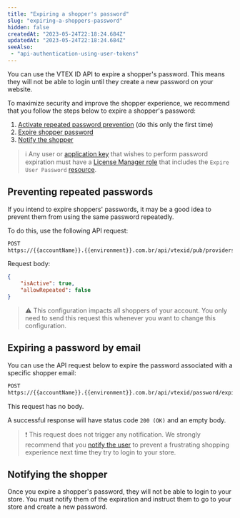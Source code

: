 ```yaml
---
title: "Expiring a shopper's password"
slug: "expiring-a-shoppers-password"
hidden: false
createdAt: "2023-05-24T22:18:24.684Z"
updatedAt: "2023-05-24T22:18:24.684Z"
seeAlso:
 - "api-authentication-using-user-tokens"
---
```


You can use the VTEX ID API to expire a shopper's password. This means they will not be able to login until they create a new password on your website.

To maximize security and improve the shopper experience, we recommend that you follow the steps below to expire a shopper's password:

1. [Activate repeated password prevention](#preventing-repeated-passwords) (do this only the first time)
2. [Expire shopper password](#expiring-a-password-by-email)
3. [Notify the shopper](#notifying-the-shopper)

>ℹ️ Any user or [application key](https://developers.vtex.com/docs/guides/authentication-overview) that wishes to perform password expiration must have a [License Manager role](https://help.vtex.com/en/tutorial/roles--7HKK5Uau2H6wxE1rH5oRbc) that includes the `Expire User Password` [resource](https://help.vtex.com/en/tutorial/license-manager-resources--3q6ztrC8YynQf6rdc6euk3).

## Preventing repeated passwords

If you intend to expire shoppers' passwords, it may be a good idea to prevent them from using the same password repeatedly.

To do this, use the following API request:

```bash
POST
https://{{accountName}}.{{environment}}.com.br/api/vtexid/pub/providers/setup/password/webstore/password
```

Request body:

```json
{
    "isActive": true,
    "allowRepeated": false
}
```

>⚠️ This configuration impacts all shoppers of your account. You only need to send this request this whenever you want to change this configuration.

## Expiring a password by email

You can use the API request below to expire the password associated with a specific shopper email:

```bash
POST
https://{{accountName}}.{{environment}}.com.br/api/vtexid/password/expire?email={{email}}
```

This request has no body.

A successful response will have status code `200 (OK)` and an empty body.

>❗ This request does not trigger any notification. We strongly recommend that you [notify the user](#notifying-the-shopper) to prevent a frustrating shopping experience next time they try to login to your store.

## Notifying the shopper

Once you expire a shopper's password, they will not be able to login to your store. You must notify them of the expiration and instruct them to go to your store and create a new password.
